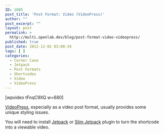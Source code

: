 ```yaml
---
ID: 1005
post_title: 'Post Format: Video (VideoPress)'
author: ""
post_excerpt: ""
layout: post
permalink: >
  http://multi.openlab.dev/blog/post-format-video-videopress/
published: true
post_date: 2012-12-02 03:00:34
tags: [ ]
categories:
  - Corner Case
  - Jetpack
  - Post Formats
  - Shortcodes
  - Video
  - VideoPress
---
```

[wpvideo tFnqC9XQ w=680]

<a title="VideoPress Plugin for WordPress" href="http://videopress.com/" target="_blank">VideoPress</a>, especially as a video post format, usually provides some unique styling issues.

You will need to install <a title="Jetpack for WordPress" href="http://jetpack.me/" target="_blank">Jetpack</a> or <a title="Slim Jetpack" href="http://wordpress.org/extend/plugins/slimjetpack/" target="_blank">Slim Jetpack</a> plugin to turn the shortcode into a viewable video.